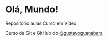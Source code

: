 # Olá, Mundo!
 Repósitório aulas Curso em Vídeo
 
Curso de Git e GitHub
do [@gustavoguanabara](https://github.com/gustavoguanabara)
